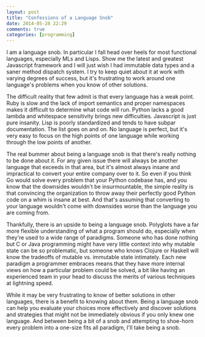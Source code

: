 ```yaml
---
layout: post
title: "Confessions of a Language Snob"
date: 2014-05-28 22:29
comments: true
categories: [programming]
---
```


I am a language snob. In particular I fall head over heels for most functional languages, especially MLs and Lisps. Show me the latest and greatest Javascript framework and I will just wish I had immutable data types and a saner method dispatch system. I try to keep quiet about it at work with varying degrees of success, but it's frustrating to work around one language's problems when you know of other solutions.

The difficult reality that few admit is that every language has a weak point. Ruby is slow and the lack of import semantics and proper namespaces makes it difficult to determine what code will run. Python lacks a good lambda and whitespace sensitivity brings new difficulties. Javascript is just pure insanity. Lisp is poorly standardized and tends to have subpar documentation. The list goes on and on. No language is perfect, but it's very easy to focus on the high points of one language while working through the low points of another.

The real bummer about being a language snob is that there's really nothing to be done about it. For any given issue there will always be another language that exceeds in that area, but it's almost always insane and impractical to convert your entire company over to it. So even if you think Go would solve every problem that your Python codebase has, and you know that the downsides wouldn't be insurmountable, the simple reality is that convincing the organization to throw away their perfectly good Python code on a whim is insane at best. And that's assuming that converting to your language wouldn't come with downsides worse than the language you are coming from.

Thankfully, there is an upside to being a language snob. Polyglots have a far more flexible understanding of what a program should do, especially when they're used to a wide range of paradigms. Someone who has done nothing but C or Java programming might have very little context into why mutable state can be so problematic, but someone who knows Clojure or Haskell will know the tradeoffs of mutable vs. immutable state intimately. Each new paradigm a programmer embraces means that they have more internal views on how a particular problem could be solved, a bit like having an experienced team in your head to discuss the merits of various techniques at lightning speed.

While it may be very frustrating to know of better solutions in other languages, there is a benefit to knowing about them. Being a language snob can help you evaluate your choices more effectively and discover solutions and strategies that might not be immediately obvious if you only knew one language. And between being a bit of a snob and attempting to shoe-horn every problem into a one-size fits all paradigm, I'll take being a snob.
